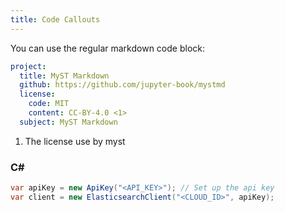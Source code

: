 ```yaml
---
title: Code Callouts
---
```


You can use the regular markdown code block:

```yaml
project:
  title: MyST Markdown 
  github: https://github.com/jupyter-book/mystmd
  license:
    code: MIT
    content: CC-BY-4.0 <1>
  subject: MyST Markdown 
```
1. The license use by myst


### C#

```csharp
var apiKey = new ApiKey("<API_KEY>"); // Set up the api key
var client = new ElasticsearchClient("<CLOUD_ID>", apiKey); 
```
